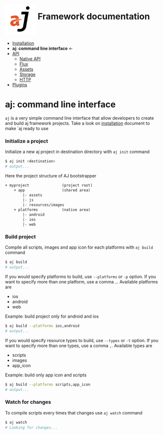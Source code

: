 # <img src="https://raw.githubusercontent.com/bfortunato/aj-framework/master/doc/images/aj.png" height="100" align="middle" /> Framework documentation

- [Installation](https://github.com/bfortunato/aj-framework/blob/master/doc/installation.md)
- **aj: command line interface** <-
- [API](https://github.com/bfortunato/aj-framework/blob/master/doc/api.md)
    - [Native API](https://github.com/bfortunato/aj-framework/blob/master/doc/api_native.md)
    - [Flux](https://github.com/bfortunato/aj-framework/blob/master/doc/api_flux.md)
    - [Assets](https://github.com/bfortunato/aj-framework/blob/master/doc/api_assets.md)
    - [Storage](https://github.com/bfortunato/aj-framework/blob/master/doc/api_storage.md)
    - [HTTP](https://github.com/bfortunato/aj-framework/blob/master/doc/api_storage.md)
- [Plugins](https://github.com/bfortunato/aj-framework/blob/master/doc/plugins.md)
    
# aj: command line interface

`aj` is a very simple command line interface that allow developers to create and build aj framework projects.
Take a look on [installation](https://github.com/bfortunato/aj-framework/blob/master/doc/installation.md) document to make `aj ready to use

### Initialize a project
Initialize a new aj project in destination directory with `aj init` command
```bash
$ aj init <destination>
# output...
```

Here the project structure of AJ bootstrapper

```
+ myproject               (project root)
    + app                 (shared area)
        |- assets
        |- js
        |- resources/images
    + platforms           (native area)
        |- android
        |- ios
        |- web
```


### Build project
Compile all scripts, images and app icon for each platforms with `aj build` command
```bash
$ aj build
# output...
```

If you would specify platforms to build, use `--platforms` or `-p` option. If you want to specify more than one platform, use a comma `,`.
Available platforms are
- ios
- android
- web

Example: build project only for android and ios
```bash
$ aj build --platforms ios,android 
# output...
```

If you would specify resource types to build, use `--types` or `-t` option. If you want to specify more than one types, use a comma `,`.
Available types are
- scripts
- images
- app_icon

Example: build only app icon and scripts
```bash
$ aj build --platforms scripts,app_icon
# output...
```

### Watch for changes
To compile scripts every times that changes use `aj watch` command
```bash
$ aj watch
# Looking for changes...
```